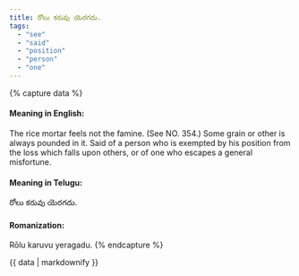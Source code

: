 ```yaml
---
title: రోలు కరువు యెరగదు.
tags:
  - "see"
  - "said"
  - "position"
  - "person"
  - "one"
---
```


{% capture data %}
#### Meaning in English:
The rice mortar feels not the famine.
(See NO. 354.)
Some grain or other is always pounded in it.
Said of a person who is exempted by his position from the loss which falls upon others, or of one who escapes a general misfortune.

#### Meaning in Telugu:
రోలు కరువు యెరగదు.

#### Romanization:
Rōlu karuvu yeragadu.
{% endcapture %}

{{ data | markdownify }}

